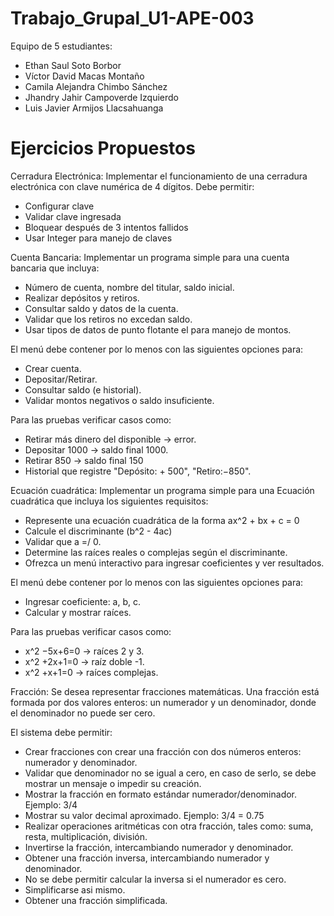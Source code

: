 # Trabajo_Grupal_U1-APE-003
Equipo de 5 estudiantes:
-	Ethan Saul Soto Borbor
-	Víctor David Macas Montaño
-	Camila Alejandra Chimbo Sánchez
-	Jhandry Jahir Campoverde Izquierdo
-	Luis Javier Armijos Llacsahuanga

# Ejercicios Propuestos
Cerradura Electrónica:
Implementar el funcionamiento de una cerradura electrónica con clave numérica de 4 dígitos. Debe permitir:
-	Configurar clave
-	Validar clave ingresada
-	Bloquear después de 3 intentos fallidos
-	Usar Integer para manejo de claves

Cuenta Bancaria:
Implementar un programa simple para una cuenta bancaria que incluya:
-	Número de cuenta, nombre del titular, saldo inicial.
-	Realizar depósitos y retiros.
-	Consultar saldo y datos de la cuenta.
-	Validar que los retiros no excedan saldo.
-	Usar tipos de datos de punto flotante el para manejo de montos.

El menú debe contener por lo menos con las siguientes opciones para:
-	Crear cuenta.
-	Depositar/Retirar.
-	Consultar saldo (e historial).
-	Validar montos negativos o saldo insuficiente.

Para las pruebas verificar casos como:
-	Retirar más dinero del disponible → error.
-	Depositar 1000 → saldo final 1000.
-	Retirar 850 → saldo final 150
-	Historial que registre "Depósito: + 500", "Retiro:−850".

Ecuación cuadrática:
Implementar un programa simple para una Ecuación cuadrática que incluya los siguientes requisitos:
-	Represente una ecuación cuadrática de la forma ax^2 + bx + c = 0
-	Calcule el discriminante (b^2 - 4ac)
-	Validar que a =/ 0.
-	Determine las raíces reales o complejas según el discriminante.
-	Ofrezca un menú interactivo para ingresar coeficientes y ver resultados.

El menú debe contener por lo menos con las siguientes opciones para:
-	Ingresar coeficiente: a, b, c.
-	Calcular y mostrar raíces.

Para las pruebas verificar casos como:
-	x^2 −5x+6=0 → raíces 2 y 3.
-	x^2 +2x+1=0 → raíz doble -1.
-	x^2 +x+1=0 → raíces complejas.

Fracción:
Se desea representar fracciones matemáticas. Una fracción está formada por dos valores enteros: un numerador y un denominador, donde el denominador no puede ser cero.

El sistema debe permitir:
-	Crear fracciones con crear una fracción con dos números enteros: numerador y denominador.
-	Validar que denominador no se igual a cero, en caso de serlo, se debe mostrar un mensaje o impedir su creación.
-	Mostrar la fracción en formato estándar numerador/denominador. Ejemplo: 3/4
-	Mostrar su valor decimal aproximado. Ejemplo: 3/4 = 0.75
-	Realizar operaciones aritméticas con otra fracción, tales como: suma, resta, multiplicación, división.
-	Invertirse la fracción, intercambiando numerador y denominador.
-	Obtener una fracción inversa, intercambiando numerador y denominador.
-	No se debe permitir calcular la inversa si el numerador es cero.
-	Simplificarse asi mismo.
-	Obtener una fracción simplificada.

